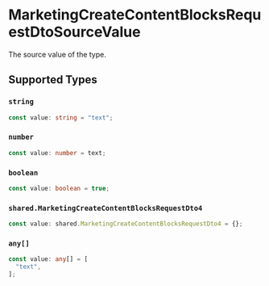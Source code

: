# MarketingCreateContentBlocksRequestDtoSourceValue

The source value of the type.


## Supported Types

### `string`

```typescript
const value: string = "text";
```

### `number`

```typescript
const value: number = text;
```

### `boolean`

```typescript
const value: boolean = true;
```

### `shared.MarketingCreateContentBlocksRequestDto4`

```typescript
const value: shared.MarketingCreateContentBlocksRequestDto4 = {};
```

### `any[]`

```typescript
const value: any[] = [
  "text",
];
```

